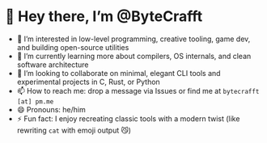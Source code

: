 # 👋 Hey there, I’m @ByteCrafft

- 👀 I’m interested in low-level programming, creative tooling, game dev, and building open-source utilities
- 🌱 I’m currently learning more about compilers, OS internals, and clean software architecture
- 💞️ I’m looking to collaborate on minimal, elegant CLI tools and experimental projects in C, Rust, or Python
- 📫 How to reach me: drop a message via Issues or find me at `bytecrafft [at] pm.me`
- 😄 Pronouns: he/him
- ⚡ Fun fact: I enjoy recreating classic tools with a modern twist (like rewriting `cat` with emoji output 😼)
